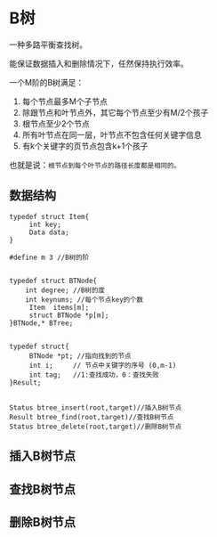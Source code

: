 # B树

一种多路平衡查找树。

能保证数据插入和删除情况下，任然保持执行效率。

一个M阶的B树满足：

1. 每个节点最多M个子节点
2. 除跟节点和叶节点外，其它每个节点至少有M/2个孩子
3. 根节点至少2个节点
4. 所有叶节点在同一层，叶节点不包含任何关键字信息
5. 有k个关键字的页节点包含k+1个孩子

也就是说：`根节点到每个叶节点的路径长度都是相同的。`



## 数据结构


```
typedef struct Item{
     int key;
     Data data;
}

#define m 3 //B树的阶


typedef struct BTNode{
    int degree; //B树的度
    int keynums; //每个节点key的个数
     Item  items[m];
     struct BTNode *p[m];
}BTNode,* BTree;


typedef struct{
     BTNode *pt; //指向找到的节点
     int i; 	// 节点中关键字的序号 (0,m-1)
     int tag; 	//1:查找成功，0：查找失败
}Result;


Status btree_insert(root,target)//插入B树节点
Result btree_find(root,target)//查找B树节点
Status btree_delete(root,target)//删除B树节点
```


## 插入B树节点




## 查找B树节点




## 删除B树节点


















